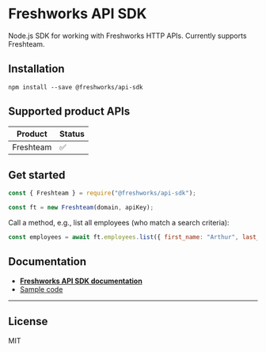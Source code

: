 # Freshworks API SDK

Node.js SDK for working with Freshworks HTTP APIs. Currently supports Freshteam.

## Installation

```
npm install --save @freshworks/api-sdk
```

## Supported product APIs

| Product   | Status |
| --------- | ------ |
| Freshteam | ✅     |

## Get started

```js
const { Freshteam } = require("@freshworks/api-sdk");

const ft = new Freshteam(domain, apiKey);
```

Call a method, e.g., list all employees (who match a search criteria):

```js
const employees = await ft.employees.list({ first_name: "Arthur", last_name: "Dent" });
```

## Documentation

- [**Freshworks API SDK documentation**](https://developers.freshworks.com/api-sdk/)
- [Sample code](https://github.com/freshworks-developers/api-sdk-samples)

---

## License

MIT
